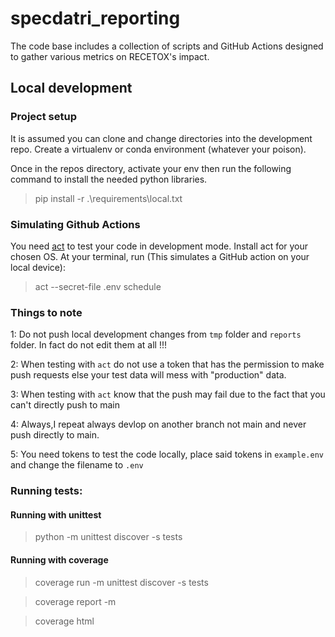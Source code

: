 # specdatri_reporting
The code base includes a collection of scripts and GitHub Actions designed to gather various metrics on RECETOX's impact.

## Local development

### Project setup
It is assumed you can clone and change directories into the development repo.
Create a virtualenv or conda environment (whatever your poison).

Once in the repos directory, activate your env then run the following command to install the needed python libraries.

> pip install -r .\requirements\local.txt

### Simulating Github Actions

You need [act](https://nektosact.com/) to test your code in development mode.
Install act for your chosen OS.
At your terminal, run (This simulates a GitHub action on your local device):

> act --secret-file .env schedule

### Things to note

1: Do not push local development changes from `tmp` folder and `reports` folder. In fact do not edit them at all !!!

2: When testing with `act` do not use a token that has the permission to make push requests else your test data will mess with "production" data.

3: When testing with `act` know that the push may fail due to the fact that you can't directly push to main

4: Always,I repeat always devlop on another branch not main and never push directly to main.

5: You need tokens to test the code locally, place said tokens in `example.env` and change the filename to `.env`

### Running tests:

#### Running with unittest
> python -m unittest discover -s tests

#### Running with coverage
> coverage run -m unittest discover -s tests

> coverage report -m

> coverage html
